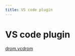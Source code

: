```yaml
---
title: VS code plugin
---
```


# VS code plugin

[drom.vcdrom](https://marketplace.visualstudio.com/items?itemName=drom.vcdrom)


